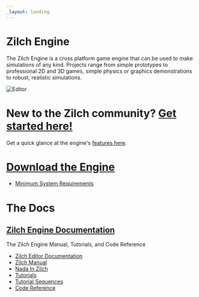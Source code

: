```yaml
---
_layout: landing
---
```


# Zilch Engine

The Zilch Engine is a cross platform game engine that can be used to make simulations of any kind. Projects range from simple prototypes to professional 2D and 3D games, simple physics or graphics demonstrations to robust, realistic simulations.

![Editor](https://github.com/ZilchEngine/Media/blob/main/Editor/Editor-MineCartLevel2_2.png?raw=true)

 # New to the Zilch community? [Get started here!](docs/getting_started.md)
Get a quick glance at the engine's [ features here](docs/getting_started/features.md). 

 #  [Download the Engine](http://downloadlauncher.zilchengine.com)
 - [ Minimum System Requirements](docs/getting_started/min_specs.md)

 #  The Docs
 ##  [Zilch Engine Documentation](docs/zilch_editor_documentation.md)
The Zilch Engine Manual, Tutorials, and Code Reference
 - [Zilch Editor Documentation](docs/zilch_editor_documentation.md)
  - [Zilch Manual](doca/zilch_editor_documentation/zilchmanual.md)
   - [Nada In Zilch](docs/zilch_editor_documentation/zilchmanual/nada_in_zero.md)
  - [Tutorials](docs/zilch_editor_documentation/tutorials.md)
   - [Tutorial Sequences](docs/zilch_editor_documentation/tutorials/tutorial_sequences.md)
 - [Code Reference](docs/code_reference.md)